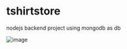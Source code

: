 # tshirtstore
nodejs backend  project using mongodb as db

![image](https://github.com/DeeptiDaisy/tshirtstore/assets/109961309/5fc887a1-94ec-476d-8e28-798c4f192c81)

